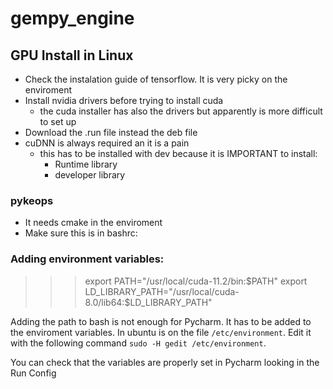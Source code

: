 # gempy_engine


## GPU Install in Linux


- Check the instalation guide of tensorflow. It is very picky on the enviroment
- Install nvidia drivers before trying to install cuda
    - the cuda installer has also the drivers but apparently is more difficult to set up
- Download the .run file instead the deb file
- cuDNN is always required an it is a pain
  + this has to be installed with dev because it is IMPORTANT to install:
    - Runtime library
    - developer library
  
### pykeops
  - It needs cmake in the enviroment
  - Make sure this is in bashrc:


### Adding environment variables:

>>>  export PATH="/usr/local/cuda-11.2/bin:$PATH"
>>>  export LD_LIBRARY_PATH="/usr/local/cuda-8.0/lib64:$LD_LIBRARY_PATH"

Adding the path to bash is not enough for Pycharm. It has to be added to the enviroment variables. In ubuntu is on the file `/etc/environment`. Edit it with the following command `sudo -H gedit /etc/environment`.

You can check that the variables are properly set in Pycharm looking in the Run Config

